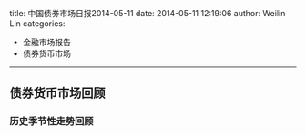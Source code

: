 title: 中国债券市场日报2014-05-11 
date: 2014-05-11 12:19:06 
author: Weilin Lin
categories:
- 金融市场报告
- 债券货币市场
---




## 债券货币市场回顾
### 历史季节性走势回顾









